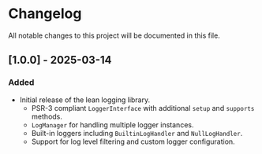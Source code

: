 # Changelog

All notable changes to this project will be documented in this file.

## [1.0.0] - 2025-03-14

### Added
- Initial release of the lean logging library.
  - PSR-3 compliant `LoggerInterface` with additional `setup` and `supports` methods.
  - `LogManager` for handling multiple logger instances.
  - Built-in loggers including `BuiltinLogHandler` and `NullLogHandler`.
  - Support for log level filtering and custom logger configuration.
